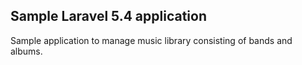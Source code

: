 ## Sample Laravel 5.4 application

Sample application to manage music library consisting of bands and albums.
